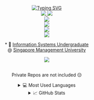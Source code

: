 <p align="center">
  <a href="https://github.com/Terristwj" target="_blank">
      <img src="https://readme-typing-svg.demolab.com/?font=Fira+Code&duration=1500&pause=1000&center=true&vCenter=true&multiline=true&width=435&height=100&lines=Terris+Tan+Wei+Jun;IS+Undergrad+%40+SMU;Software+Engineer+%7C+Web+Developer" alt="Typing SVG" />
  </a>
  
  <br/>

  <!-- https://javascript.plainenglish.io/how-to-make-custom-language-badges-for-your-profile-using-shields-io-d2aeaf016b6b -->
  <a href="https://www.linkedin.com/in/terristan/" target="_blank">
      <img src="https://img.shields.io/badge/-Linkedin-blue?style=flat-square&logo=linkedin" />
  </a>
  <a href="https://steamcommunity.com/id/PotatoTheyAreThatEpic">
      <img src="https://img.shields.io/badge/-Steam-black?style=flat-square&logo=steam" />
  </a>

  <br />
  <!-- Docs: https://shields.io/ -->
  <!-- Logos: https://simpleicons.org/ -->
  <!-- Synthia: AI Web Companion -->
  <a href="https://synthia-gen-ai-website.vercel.app/" target="_blank">
      <img src="https://img.shields.io/badge/-Summer_2023_.Hack_HEAP_Hackathon-black?style=flat-square&logo=react" />
  </a>
  <br />
  <!-- Vicky: Your Colourblind Assistant -->
  <a href="https://vicky-nine.vercel.app/" target="_blank">
      <img src="https://img.shields.io/badge/-Ellipsis_Tech_Series_2023_Hackathon-black?style=flat-square&logo=react" />
  </a>
  <br /> 
  <!-- Matchsticks EduTrekker: AI eLearn for kids -->
  <a href="https://ignite-matchsticks-pam.web.app/" target="_blank">
      <img src="https://img.shields.io/badge/-Google_Ignite_2023_Hackathon-black?style=flat-square&logo=flutter&logoColor=47C5FB" />
  </a>

  <br /> 

  <a href="https://github.com/Terristwj" target="_blank">
      <img src="https://github-stats-alpha.vercel.app/api?username=Terristwj&cc=22272e&tc=37BCF6&ic=fff&bc=0000" />
  </a>
</p>

<p align="center">
  * 📖 <a href="https://scis.smu.edu.sg/bsc-information-systems" target="_blank">Information Systems Undergraduate</a>
  <br />
  @ <a href="https://www.smu.edu.sg/">Singapore Management University</a>
</p>

<div align="center" >
  <img src="https://komarev.com/ghpvc/?username=Terristwj&label= Profile Views &color=000000&style=for-the-badge" />
</div>

<br />

<!--https://github.com/anuraghazra/github-readme-stats/#language-card-exclusive-options-->
<div align="center">
  <p>Private Repos are not included 😔</p>
  <details>
    <summary>💻 Most Used Languages</summary>
    <div>
      <a href="https://github.com/Terristwj" target="_blank">
        <img height=300 align="center" src="https://github-readme-stats.vercel.app/api/top-langs/?username=Terristwj&theme=react&langs_count=100&hide_progress=true" />
        <br />
        <img height=400 align="center" src="https://github-readme-stats.vercel.app/api/top-langs/?username=Terristwj&theme=react&layout=donut-vertical&langs_count=100&custom_title=Languages%20Percentage" />
        <img height=400 align="center" src="https://github-readme-stats.vercel.app/api/top-langs/?username=Terristwj&theme=react&layout=donut-vertical&hide=jupyter%20notebook&langs_count=100&custom_title=Excluding%20Jupyter%20Notebook" />
        <img height=400 align="center" src="https://github-readme-stats.vercel.app/api/top-langs/?username=Terristwj&theme=react&layout=donut-vertical&hide=jupyter%20notebook,html,css,scss&langs_count=100&custom_title=Excluding%20Jupyter,%20HTML,%20CSS" />
      </a
    </div>
    </div>
  </details>
  <details>
    <summary>📈 GitHub Stats</summary>
    <div>
      <a href="https://github.com/Terristwj" target="_blank">
        <img align="center" src="https://github-readme-stats.vercel.app/api?username=Terristwj&card_width=600&theme=react&show_icons=true&hide_border=false&count_private=true&include_all_commits" />
        <br />
        <img align="center" src="https://github-readme-streak-stats.herokuapp.com/?user=Terristwj&card_width=600&theme=react&hide_border=false&count_private=true&include_all_commits" />
      </a>
    </div>
  </details>
</div>
<!-- Ref: https://github.com/drkostas/drkostas/blob/main/README.md -->
